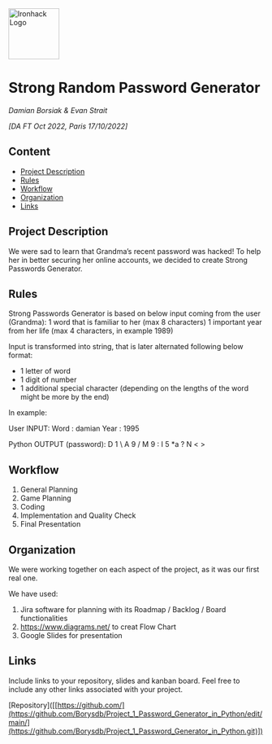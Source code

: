 <img src="https://bit.ly/2VnXWr2" alt="Ironhack Logo" width="100"/>

# Strong Random Password Generator
*Damian Borsiak & Evan Strait*

*[DA FT Oct 2022, Paris 17/10/2022]*

## Content
- [Project Description](#project-description)
- [Rules](#rules)
- [Workflow](#workflow)
- [Organization](#organization)
- [Links](#links)

## Project Description
We were sad to learn that Grandma’s recent password was hacked!
To help her in better securing her online accounts, we decided to create Strong Passwords Generator.

## Rules
Strong Passwords Generator is based on below input coming from the user (Grandma):
1 word that is familiar to her (max 8 characters)
1 important year from her life (max 4 characters, in example 1989)

Input is transformed into string, that is later alternated following below format:
- 1 letter of word
- 1 digit of number
- 1 additional special character (depending on the lengths of the word might be more by the end)

In example:
 
 User INPUT:
Word : damian
Year : 1995

 Python OUTPUT (password):
D 1 \ A 9 / M 9 : I 5 *a ? N < >

## Workflow
1. General Planning
2. Game Planning
3. Coding
4. Implementation and Quality Check
5. Final Presentation

## Organization
We were working together on each aspect of the project, as it was our first real one.

We have used:
1. Jira software for planning with its Roadmap / Backlog / Board functionalities
2. https://www.diagrams.net/ to creat Flow Chart
3. Google Slides for presentation


## Links
Include links to your repository, slides and kanban board. Feel free to include any other links associated with your project.

[Repository]([[https://github.com/](https://github.com/Borysdb/Project_1_Password_Generator_in_Python/edit/main/](https://github.com/Borysdb/Project_1_Password_Generator_in_Python.git)])
